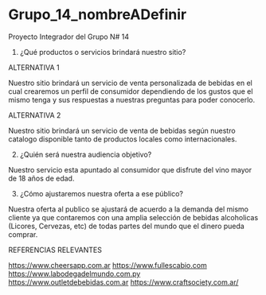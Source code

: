 # Grupo_14_nombreADefinir
Proyecto Integrador del Grupo N# 14

1) ¿Qué productos o servicios brindará nuestro sitio? 

ALTERNATIVA 1

Nuestro sitio brindará un servicio de venta personalizada de bebidas en el cual crearemos un perfil de consumidor dependiendo de los gustos que el mismo tenga
y sus respuestas a nuestras preguntas para poder conocerlo.

ALTERNATIVA 2

Nuestro sitio brindará un servicio de venta de bebidas según nuestro catalogo disponible tanto de productos locales como internacionales.

2) ¿Quién será nuestra audiencia objetivo? 

Nuestro servicio esta apuntado al consumidor que disfrute del vino mayor de 18 años de edad.


3) ¿Cómo ajustaremos nuestra oferta a ese público?

Nuestra oferta al publico se ajustará de acuerdo a la demanda del mismo cliente ya que contaremos con una amplia selección de bebidas alcoholicas (Licores, Cervezas, etc)
de todas partes del mundo que el dinero pueda comprar.


REFERENCIAS RELEVANTES 

https://www.cheersapp.com.ar
https://www.fullescabio.com
https://www.labodegadelmundo.com.py
https://www.outletdebebidas.com.ar
https://www.craftsociety.com.ar/

